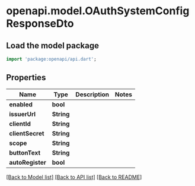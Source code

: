 # openapi.model.OAuthSystemConfigResponseDto

## Load the model package
```dart
import 'package:openapi/api.dart';
```

## Properties
Name | Type | Description | Notes
------------ | ------------- | ------------- | -------------
**enabled** | **bool** |  | 
**issuerUrl** | **String** |  | 
**clientId** | **String** |  | 
**clientSecret** | **String** |  | 
**scope** | **String** |  | 
**buttonText** | **String** |  | 
**autoRegister** | **bool** |  | 

[[Back to Model list]](../README.md#documentation-for-models) [[Back to API list]](../README.md#documentation-for-api-endpoints) [[Back to README]](../README.md)


